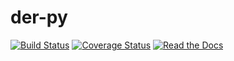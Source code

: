 # der-py

[![Build Status][workflow-image]](https://github.com/rarescosma/der.py/actions?workflow=Tests)
[![Coverage Status][codecov-image]](https://codecov.io/gh/rarescosma/der.py)
[![Read the Docs][docs-image]](https://der-py.readthedocs.io/)

[workflow-image]: https://img.shields.io/github/workflow/status/rarescosma/der.py/Tests.svg?style=flat
[codecov-image]: https://img.shields.io/codecov/c/github/rarescosma/der.py.svg?style=flat
[docs-image]: https://img.shields.io/readthedocs/der-py.svg?style=flat
